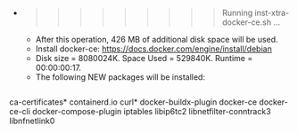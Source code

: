 * >>>>>>>>> Running inst-xtra-docker-ce.sh ...
  * After this operation, 426 MB of additional disk space will be used.
  * Install docker-ce: https://docs.docker.com/engine/install/debian
  * Disk size = 8080024K. Space Used = 529840K. Runtime = 00:00:00:17.
  * The following NEW packages will be installed:
  ```bash
ca-certificates* containerd.io curl* docker-buildx-plugin docker-ce
docker-ce-cli docker-compose-plugin iptables libip6tc2 libnetfilter-conntrack3
libnfnetlink0
  ```
